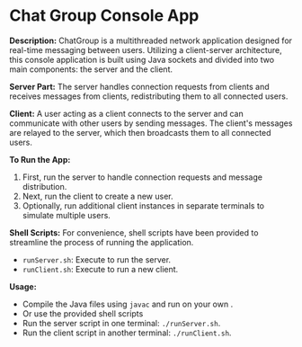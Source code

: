# Chat Group Console App

**Description:**
ChatGroup is a multithreaded network application designed for real-time messaging between users. Utilizing a client-server architecture, this console application is built using Java sockets and divided into two main components: the server and the client.

**Server Part:**
The server handles connection requests from clients and receives messages from clients, redistributing them to all connected users.

**Client:**
A user acting as a client connects to the server and can communicate with other users by sending messages. The client's messages are relayed to the server, which then broadcasts them to all connected users.

**To Run the App:**
1. First, run the server to handle connection requests and message distribution.
2. Next, run the client to create a new user.
3. Optionally, run additional client instances in separate terminals to simulate multiple users.

**Shell Scripts:**
For convenience, shell scripts have been provided to streamline the process of running the application.

- `runServer.sh`: Execute to run the server.
- `runClient.sh`: Execute to run a new client.

**Usage:**
- Compile the Java files using `javac`  and run on your own .
- Or use the provided shell scripts
- Run the server script in one terminal: `./runServer.sh`.
- Run the client script in another terminal: `./runClient.sh`.
